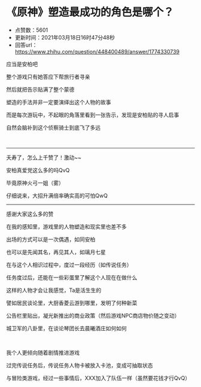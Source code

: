 # 《原神》塑造最成功的角色是哪个？
- 点赞数：5601
- 更新时间：2021年03月18日16时47分48秒
- 回答url：https://www.zhihu.com/question/448400489/answer/1774330739
<body>
 <p data-pid="csHfDq8r">应当是安柏吧</p>
 <p data-pid="7mkx5RPm">整个游戏只有她答应下帮旅行者寻亲</p>
 <p data-pid="Txr5EMaL">然后就把告示贴满了整个蒙德</p>
 <p data-pid="7igppcfx">塑造的手法并非一定要演绎出这个人物的故事</p>
 <p data-pid="JZLCKxaS">而是每次游玩中，不起眼的角落里看到一张告示，发现是安柏贴的寻人启事</p>
 <p data-pid="lNFoPOfH">自然会脑补到这个侦察骑士到底飞了多远</p>
 <p class="ztext-empty-paragraph"><br></p>
 <hr>
 <p data-pid="dWUijR1e">夭寿了，怎么上千赞了！激动~~</p>
 <p data-pid="wRf1GwmX">安柏真爱党这么多的吗QvQ</p>
 <p data-pid="U8SMFMVR">毕竟原神火弓一姐（雾）</p>
 <p data-pid="iMwKK4H5">仔细说来，大招升满倍率确实高的可怕QwQ</p>
 <hr>
 <p data-pid="AUYZq0fW">感谢大家这么多的赞</p>
 <p data-pid="dWdEdFYv">在我的感知里，游戏里的人物塑造和现实里也差不多</p>
 <p data-pid="MLQfjjDF">出场的方式可以是一次偶遇，如同安柏</p>
 <p data-pid="SdJ3Eqot">也可以是先闻其名，再见其人，如璃月七星</p>
 <p data-pid="4aORdqxc">在与这个人相识过程中，度过一段经历（如传说任务）</p>
 <p data-pid="ab_2EvOZ">任务度过后，还能在一些彩蛋里了解这个人现在在做什么</p>
 <p data-pid="a45YZBMO">这样的人物才会让我感觉，Ta是活生生的</p>
 <p data-pid="L73rFyvt">譬如居民谈论里，大厨香菱云游到哪里，发明了何种新菜</p>
 <p data-pid="BqrlarmP">公告栏里贴出，凝光新推出的商业政策（然后游戏NPC商店物价随之变动）</p>
 <p data-pid="V0GKCN1e">城卫军的八卦里，在谈论琴团长去晨曦酒庄如何如何</p>
 <p class="ztext-empty-paragraph"><br></p>
 <p data-pid="usLtGlBL">我个人更倾向随着剧情推进游戏</p>
 <p data-pid="ngP3CYbq">过完传说任务后，传说任务人物卡被放入卡池，变成可抽取状态</p>
 <p data-pid="CScnHg79">与冒险类游戏，经过一些事情后，XXX加入了队伍一样（虽然要花钱才行QvQ）</p>
</body>